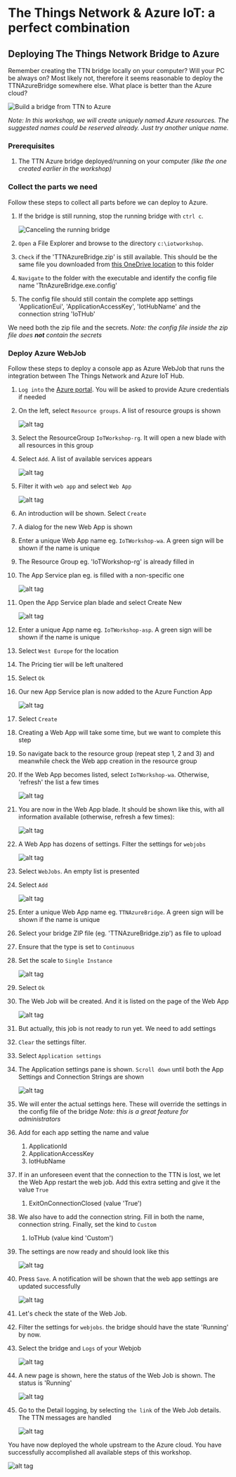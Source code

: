 # The Things Network & Azure IoT: a perfect combination
## Deploying The Things Network Bridge to Azure

Remember creating the TTN bridge locally on your computer? Will your PC be always on? Most likely not, therefore it seems reasonable to deploy the TTNAzureBridge somewhere else. What place is better than the Azure cloud?

![Build a bridge from TTN to Azure](img/msft/Picture08-build-a-bridge-frm-ttn-to-azure.png)

*Note: In this workshop, we will create uniquely named Azure resources. The suggested names could be reserved already. Just try another unique name.*

### Prerequisites

1. The TTN Azure bridge deployed/running on your computer _(like the one created earlier in the workshop)_

### Collect the parts we need

Follow these steps to collect all parts before we can deploy to Azure.

1. If the bridge is still running, stop the running bridge with `ctrl c`.
    
    ![Canceling the running bridge](img/webjob/bridge-cancelation.png)

2. `Open` a File Explorer and browse to the directory `c:\iotworkshop`. 
3. `Check` if the 'TTNAzureBridge.zip' is still available. This should be the same file you downloaded from [this OneDrive location](https://1drv.ms/f/s!At-2dMPHYH4-kP0ENT3ieMCvJPxeKA) to this folder
4. `Navigate` to the folder with the executable and identify the config file name 'TtnAzureBridge.exe.config'
5. The config file should still contain the complete app settings 'ApplicationEui', 'ApplicationAccessKey', 'IotHubName' and the connection string 'IoTHub'

We need both the zip file and the secrets. *Note: the config file inside the zip file does **not** contain the secrets*

### Deploy Azure WebJob

Follow these steps to deploy a console app as Azure WebJob that runs the integration between The Things Network and Azure IoT Hub.

1. `Log into` the [Azure portal](https://portal.azure.com/). You will be asked to provide Azure credentials if needed
2. On the left, select `Resource groups`. A list of resource groups is shown

    ![alt tag](img/azure-resource-groups.png)

3. Select the ResourceGroup `IoTWorkshop-rg`. It will open a new blade with all resources in this group

4. Select `Add`. A list of available services appears

    ![alt tag](img/azure-portal-add.png)

5. Filter it with `web app` and select `Web App`

    ![alt tag](img/azure-filter-web-app.png)

6. An introduction will be shown. Select `Create`
7. A dialog for the new Web App is shown
8. Enter a unique Web App name eg. `IoTWorkshop-wa`. A green sign will be shown if the name is unique
9. The Resource Group eg. 'IoTWorkshop-rg' is already filled in
10. The App Service plan eg. is filled with a non-specific one

    ![alt tag](img/webjob/webapp-creation.png)

11. Open the App Service plan blade and select Create New

    ![alt tag](img/azure-asp-create.png)

12. Enter a unique App name eg. `IoTWorkshop-asp`. A green sign will be shown if the name is unique
13. Select `West Europe` for the location
14. The Pricing tier will be left unaltered
15. Select `Ok`
16. Our new App Service plan is now added to the Azure Function App

    ![alt tag](img/webjob/webapp-created.png)

17. Select `Create`
18. Creating a Web App will take some time, but we want to complete this step
19. So navigate back to the resource group (repeat step 1, 2 and 3) and meanwhile check the Web app creation in the resource group
20. If the Web App becomes listed, select `IoTWorkshop-wa`. Otherwise, 'refresh' the list a few times

    ![alt tag](img/azure-portal-refresh.png)

21. You are now in the Web App blade. It should be shown like this, with all information available (otherwise, refresh a few times):

    ![alt tag](img/webjob/webapp-pane.png)

22. A Web App has dozens of settings. Filter the settings for `webjobs`

    ![alt tag](img/webjob/webapp-pane-filter.png)

23. Select `WebJobs`. An empty list is presented
24. Select `Add`

    ![alt tag](img/azure-portal-add.png)

25. Enter a unique Web App name eg. `TTNAzureBridge`. A green sign will be shown if the name is unique
26. Select your bridge ZIP file (eg. 'TTNAzureBridge.zip') as file to upload
27. Ensure that the type is set to `Continuous`
28. Set the scale to `Single Instance`

    ![alt tag](img/webjob/azure-web-job-add.png)

29. Select `Ok`
30. The Web Job will be created. And it is listed on the page of the Web App

    ![alt tag](img/webjob/azure-web-job-starting.png)

31. But actually, this job is not ready to run yet. We need to add settings
32. `Clear` the settings filter. 
33. Select `Application settings`
34. The Application settings pane is shown. `Scroll down` until both the App Settings and Connection Strings are shown

    ![alt tag](img/webjob/azure-web-job-app-settings.png)

35. We will enter the actual settings here. These will override the settings in the config file of the bridge *Note: this is a great feature for administrators*
36. Add for each app setting the name and value
    1. ApplicationId
    2. ApplicationAccessKey
    2. IotHubName
37. If in an unforeseen event that the connection to the TTN is lost, we let the Web App restart the web job. Add this extra setting and give it the value `True` 
    1. ExitOnConnectionClosed (value 'True')  
38. We also have to add the connection string. Fill in both the name, connection string. Finally, set the kind to `Custom`
    1. IoTHub (value kind 'Custom')
39. The settings are now ready and should look like this

    ![alt tag](img/webjob/azure-web-job-app-settings-ready.png)

40. Press `Save`. A notification will be shown that the web app settings are updated successfully

    ![alt tag](img/azure-portal-save.png)

41. Let's check the state of the Web Job. 
42. Filter the settings for `webjobs`. the bridge should have the state 'Running' by now.
43. Select the bridge and `Logs` of your Webjob

    ![alt tag](img/bridge-list-web-job-logs.png)

44. A new page is shown, here the status of the Web Job is shown. The status is 'Running'

    ![alt tag](img/webjob/webapp-job-running.png)

45. Go to the Detail logging, by selecting `the link` of the Web Job details. The TTN messages are handled 

    ![alt tag](img/webjob/webapp-job-logging.png)

You have now deployed the whole upstream to the Azure cloud. You have successfully accomplished all available steps of this workshop.

![alt tag](img/logos/dotned-saturday.png)
